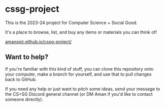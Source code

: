 # cssg-project

This is the 2023-24 project for Computer Science + Social Good. 

It's a place to browse, list, and buy any items or materials you can think of!

[amansjot.github.io/cssg-project/](amansjot.github.io/cssg-project/)

## Want to help?

If you're familiar with this kind of stuff, you can clone this repository onto your computer, make a branch for yourself, and use that to pull changes back to GitHub. 

If you need any help or just want to pitch some ideas, send your message to the CS+SG Discord general channel (or DM Aman if you'd like to contact someone directly).